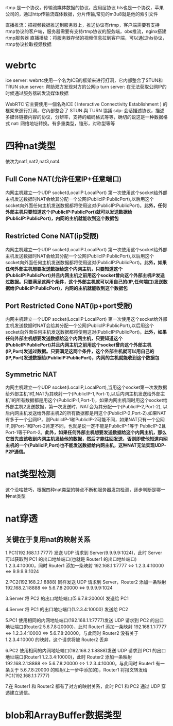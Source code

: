 rtmp 是一个协议，传输流媒体数据的协议，应用层协议
hls也是一个协议，苹果公司的，通过http传输流媒体数据，分片传输,常见的m3u8就是他的索引文件

直播推流：把视频数据推送到服务器上，推送协议有rtmp，客户端需要有支持rtmp协议的客户端，服务器需要有支持rtmp协议的服务端，obs推流，nginx搭建rtmp服务器
直播播放：将服务器存储的视频信息拉到客户端，可以通过hls协议，rtmp协议拉取视频数据

# webrtc
ice server: webrtc使用一个名为ICE的框架来进行打洞，它内部整合了STUN和TRUN
stun server: 帮助双方发现对方的公网ip
turn server: 在无法获取公网IP的时候通过服务器转发流媒体数据

WebRTC 它主要使用一個名為ICE ( Interactive Connectivity Establishment ) 的框架來進行打洞，它內部整合了 STUN 與 TURN 協議
sdp: 会话描述协议，描述多媒体链接内容的协议，分辨率，支持的编码格式等等，确切的说这是一种数据格式
nat: 网络地址转换。有多重类型，锥形，对称型等等

# 四种nat类型
依次为nat1,nat2,nat3,nat4
## Full Cone NAT(允许任意IP+任意端口)
内网主机建立一个UDP socket(LocalIP:LocalPort) 第一次使用这个socket给外部主机发送数据时NAT会给其分配一个公网(PublicIP:PublicPort),以后用这个socket向外面任何主机发送数据都将使用这对(PublicIP:PublicPort)。**此外，任何外部主机只要知道这个(PublicIP:PublicPort)就可以发送数据给(PublicIP:PublicPort)，内网的主机就能收到这个数据包**
## Restricted Cone NAT(ip受限)
内网主机建立一个UDP socket(LocalIP:LocalPort) 第一次使用这个socket给外部主机发送数据时NAT会给其分配一个公网(PublicIP:PublicPort),以后用这个socket向外面任何主机发送数据都将使用这对(PublicIP:PublicPort)。**此外，如果任何外部主机想要发送数据给这个内网主机，只要知道这个(PublicIP:PublicPort)并且内网主机之前用这个socket曾向这个外部主机IP发送过数据。只要满足这两个条件，这个外部主机就可以用自己的(IP,任何端口)发送数据给(PublicIP:PublicPort)，内网的主机就能收到这个数据包** 
## Port Restricted Cone NAT(ip+port受限)
内网主机建立一个UDP socket(LocalIP:LocalPort) 第一次使用这个socket给外部主机发送数据时NAT会给其分配一个公网(PublicIP:PublicPort),以后用这个socket向外面任何主机发送数据都将使用这对(PublicIP:PublicPort)。**此外，如果任何外部主机想要发送数据给这个内网主机，只要知道这个(PublicIP:PublicPort)并且内网主机之前用这个socket曾向这个外部主机(IP,Port)发送过数据。只要满足这两个条件，这个外部主机就可以用自己的(IP,Port)发送数据给(PublicIP:PublicPort)，内网的主机就能收到这个数据包**
## Symmetric NAT
内网主机建立一个UDP socket(LocalIP,LocalPort),当用这个socket第一次发数据给外部主机1时,NAT为其映射一个(PublicIP-1,Port-1),以后内网主机发送给外部主机1的所有数据都是用这个(PublicIP-1,Port-1)，如果内网主机同时用这个socket给外部主机2发送数据，第一次发送时，NAT会为其分配一个(PublicIP-2,Port-2), 以后内网主机发送给外部主机2的所有数据都是用这个(PublicIP-2,Port-2).如果NAT有多于一个公网IP，则PublicIP-1和PublicIP-2可能不同，如果NAT只有一个公网IP,则Port-1和Port-2肯定不同，也就是说一定不能是PublicIP-1等于 PublicIP-2且Port-1等于Port-2。**此外，如果任何外部主机想要发送数据给这个内网主机，那么它首先应该收到内网主机发给他的数据，然后才能往回发送，否则即使他知道内网主机的一个(PublicIP,Port)也不能发送数据给内网主机，这种NAT无法实现UDP-P2P通信。**

# nat类型检测
这个没啥技巧，根据四种nat类型的特点不断和服务器发包检测，逐步判断是哪一种nat类型

# nat穿透
## 关键在于复用nat的映射关系
1.PC1(192.168.1.1:7777) 发送 UDP 请求到 Server(9.9.9.9:1024)，此时 Server 可以获取到 PC1 的出口地址端口(也就是 Router1 的出口地址端口) 1.2.3.4:10000，同时 Router1 添加一条映射 192.168.1.1:7777 <=> 1.2.3.4:10000 <=> 9.9.9.9:1024

2.PC2(192.168.2.1:8888) 同样发送 UDP 请求到 Server，Router2 添加一条映射 192.168.2.1:8888 <=> 5.6.7.8:20000 <=> 9.9.9.9:1024

3.Server 将 PC2 的出口地址端口(5.6.7.8:20000) 发送给 PC1

4.Server 将 PC1 的出口地址端口(1.2.3.4:10000) 发送给 PC2

5.PC1 使用相同的内网地址端口(192.168.1.1:7777)发送 UDP 请求到 PC2 的出口地址端口(Router2 5.6.7.8:20000)，此时 Router1 添加一条映射 192.168.1.1:7777 <=> 1.2.3.4:10000 <=> 5.6.7.8:20000，与此同时 Router2 没有关于 1.2.3.4:10000 的映射，这个请求将被 Router2 丢弃

6.PC2 使用相同的内网地址端口(192.168.2.1:8888)发送 UDP 请求到 PC1 的出口地址端口(Router1 1.2.3.4:10000)，此时 Router2 添加一条映射 192.168.2.1:8888 <=> 5.6.7.8:20000 <=> 1.2.3.4:10000，与此同时 Router1 有一条关于 5.6.7.8:20000 的映射(上一步中添加的)，Router1 将报文转发给 PC1(192.168.1.1:7777)

7.在 Router1 和 Router2 都有了对方的映射关系，此时 PC1 和 PC2 通过 UDP 穿透建立通信。


# blob和ArrayBuffer数据类型

